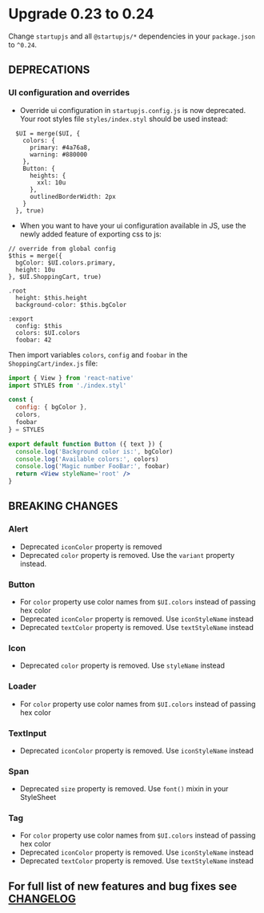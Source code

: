 # Upgrade 0.23 to 0.24

Change `startupjs` and all `@startupjs/*` dependencies in your `package.json` to `^0.24`.

## DEPRECATIONS

### UI configuration and overrides

- Override ui configuration in `startupjs.config.js` is now deprecated. Your root styles file `styles/index.styl` should be used instead:

```styl
  $UI = merge($UI, {
    colors: {
      primary: #4a76a8,
      warning: #880000
    },
    Button: {
      heights: {
        xxl: 10u
      },
      outlinedBorderWidth: 2px
    }
  }, true)
```

- When you want to have your ui configuration available in JS, use the newly added feature of exporting css to js:

```styl
// override from global config
$this = merge({
  bgColor: $UI.colors.primary,
  height: 10u
}, $UI.ShoppingCart, true)

.root
  height: $this.height
  background-color: $this.bgColor

:export
  config: $this
  colors: $UI.colors
  foobar: 42
```

Then import variables `colors`, `config` and `foobar` in the `ShoppingCart/index.js` file:

```jsx
import { View } from 'react-native'
import STYLES from './index.styl'

const {
  config: { bgColor },
  colors,
  foobar
} = STYLES

export default function Button ({ text }) {
  console.log('Background color is:', bgColor)
  console.log('Available colors:', colors)
  console.log('Magic number FooBar:', foobar)
  return <View styleName='root' />
}
```

## BREAKING CHANGES

### Alert
- Deprecated `iconColor` property is removed
- Deprecated `color` property is removed. Use the `variant` property instead.

### Button
- For `color` property use color names from `$UI.colors` instead of passing hex color
- Deprecated `iconColor` property is removed. Use `iconStyleName` instead
- Deprecated `textColor` property is removed. Use `textStyleName` instead

### Icon
- Deprecated `color` property is removed. Use `styleName` instead

### Loader
- For `color` property use color names from `$UI.colors` instead of passing hex color

### TextInput
- Deprecated `iconColor` property is removed. Use `iconStyleName` instead

### Span
- Deprecated `size` property is removed. Use `font()` mixin in your StyleSheet

### Tag
- For `color` property use color names from `$UI.colors` instead of passing hex color
- Deprecated `iconColor` property is removed. Use `iconStyleName` instead
- Deprecated `textColor` property is removed. Use `textStyleName` instead

## For full list of new features and bug fixes see [CHANGELOG](https://github.com/startupjs/startupjs/blob/master/CHANGELOG.md)
